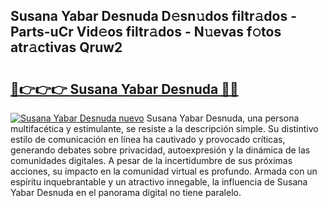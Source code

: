 ## Susana Yabar Desnuda D𝚎sn𝚞dos filtr𝚊dos - Parts-uCr Vid𝚎os filtr𝚊dos - N𝚞evas f𝚘tos atr𝚊ctivas Qruw2

# <h2><a href="http://mb8p2h.tromn.icu/?c=Susana+Yabar+Desnuda">🔗👉👉👉 Susana Yabar Desnuda 🔗🔗</a></h2>

[![Susana Yabar Desnuda nuevo](https://i.imgur.com/pEAQMta.gif)](http://mb8p2h.tromn.icu/?c=Susana+Yabar+Desnuda)
Susana Yabar Desnuda, una persona multifacética y estimulante, se resiste a la descripción simple. Su distintivo estilo de comunicación en línea ha cautivado y provocado críticas, generando debates sobre privacidad, autoexpresión y la dinámica de las comunidades digitales. A pesar de la incertidumbre de sus próximas acciones, su impacto en la comunidad virtual es profundo. Armada con un espíritu inquebrantable y un atractivo innegable, la influencia de Susana Yabar Desnuda en el panorama digital no tiene paralelo.
